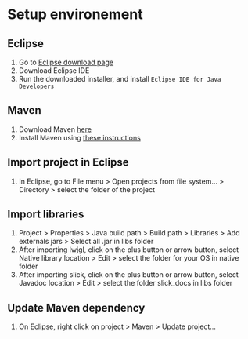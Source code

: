 # Setup environement

## Eclipse

1. Go to [Eclipse download page](https://www.eclipse.org/downloads/)
2. Download Eclipse IDE
3. Run the downloaded installer, and install `Eclipse IDE for Java Developers`

## Maven

1. Download Maven [here](https://maven.apache.org/download.cgi)
2. Install Maven using [these instructions](https://maven.apache.org/install.html)

## Import project in Eclipse

1. In Eclipse, go to File menu > Open projects from file system... > Directory > select the folder of the project

## Import libraries

1. Project > Properties > Java build path > Build path > Libraries > Add externals jars > Select all .jar in libs folder
2. After importing lwjgl, click on the plus button or arrow button, select Native library location > Edit > select the folder for your OS in native folder
3. After importing slick, click on the plus button or arrow button, select Javadoc location > Edit > select the folder slick_docs in libs folder

## Update Maven dependency

1. On Eclipse, right click on project > Maven > Update project...

